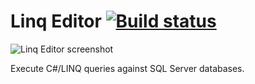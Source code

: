 Linq Editor [![Build status](https://travis-ci.org/stofte/linq-editor.svg?branch=master)](https://travis-ci.org/stofte/linq-editor)
===================================================================================================================================

![Linq Editor screenshot](http://i.imgur.com/Muuvfnz.png "Query databases using familiar C#/LINQ syntax.")

Execute C#/LINQ queries against SQL Server databases.